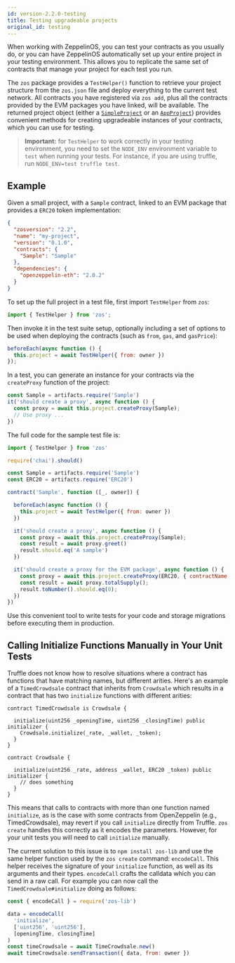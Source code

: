 ```yaml
---
id: version-2.2.0-testing
title: Testing upgradeable projects
original_id: testing
---
```


When working with ZeppelinOS, you can test your contracts as you usually do, or you can have ZeppelinOS automatically set up your entire project in your testing environment. This allows you to replicate the same set of contracts that manage your project for each test you run.

The `zos` package provides a `TestHelper()` function to retrieve your project structure from the `zos.json` file and deploy everything to the current test network. All contracts you have registered via `zos add`, plus all the contracts provided by the EVM packages you have linked, will be available. The returned project object (either a [`SimpleProject`](https://github.com/zeppelinos/zos/blob/v2.0.0/packages/lib/src/project/SimpleProject.js) or an [`AppProject`](https://github.com/zeppelinos/zos/blob/v2.0.0/packages/lib/src/project/AppProject.js)) provides convenient methods for creating upgradeable instances of your contracts, which you can use for testing.

> **Important:** for `TestHelper` to work correctly in your testing environment, you need to set the `NODE_ENV` environment variable to `test` when running your tests. For instance, if you are using truffle, run `NODE_ENV=test truffle test`.

## Example

Given a small project, with a `Sample` contract, linked to an EVM package that provides a `ERC20` token implementation:

```json
{
  "zosversion": "2.2",
  "name": "my-project",
  "version": "0.1.0",
  "contracts": {
    "Sample": "Sample"
  },
  "dependencies": {
    "openzeppelin-eth": "2.0.2"
  }
}
```

To set up the full project in a test file, first import `TestHelper` from `zos`:
```js
import { TestHelper } from 'zos';
```

Then invoke it in the test suite setup, optionally including a set of options to be used when deploying the contracts (such as `from`, `gas`, and `gasPrice`):
```js
beforeEach(async function () {
  this.project = await TestHelper({ from: owner })
});
```

In a test, you can generate an instance for your contracts via the `createProxy` function of the project:

```js
const Sample = artifacts.require('Sample')
it('should create a proxy', async function () {
  const proxy = await this.project.createProxy(Sample);
  // Use proxy ...
})
```

The full code for the sample test file is:

```js
import { TestHelper } from 'zos'

require('chai').should()

const Sample = artifacts.require('Sample')
const ERC20 = artifacts.require('ERC20')

contract('Sample', function ([_, owner]) {

  beforeEach(async function () {
    this.project = await TestHelper({ from: owner })
  })

  it('should create a proxy', async function () {
    const proxy = await this.project.createProxy(Sample);
    const result = await proxy.greet()
    result.should.eq('A sample')
  })

  it('should create a proxy for the EVM package', async function () {
    const proxy = await this.project.createProxy(ERC20, { contractName: 'StandaloneERC20', packageName: 'openzeppelin-eth' });
    const result = await proxy.totalSupply();
    result.toNumber().should.eq(0);
  })
})
```

Use this convenient tool to write tests for your code and storage migrations before executing them in production.

## Calling Initialize Functions Manually in Your Unit Tests

Truffle does not know how to resolve situations where a contract 
has functions that have matching names, but different arities. 
Here's an example of a `TimedCrowdsale` contract that inherits 
from `Crowdsale` which results in a contract that has two 
`initialize` functions with different arities:

```solidity
contract TimedCrowdsale is Crowdsale {

  initialize(uint256 _openingTime, uint256 _closingTime) public initializer {
    Crowdsale.initialize(_rate, _wallet, _token);
  }
}

contract Crowdsale {

  initialize(uint256 _rate, address _wallet, ERC20 _token) public initializer {
    // does something
  }
}
```

This means that calls to contracts with more than one function named `initialize`, 
as is the case with some contracts from OpenZeppelin (e.g., TimedCrowdsale), 
may revert if you call `initialize` directly from Truffle. `zos create` handles 
this correctly as it encodes the parameters. However, for your unit tests you will 
need to call `initialize` manually.

The current solution to this issue is to `npm install zos-lib` and use the same 
helper function used by the `zos create` command: `encodeCall`. This helper 
receives the signature of your `initialize` function, as well as its arguments 
and their types. `encodeCall` crafts the calldata which you can send in a 
raw call. For example you can now call the `TimedCrowdsale#initialize` doing as follows:

```js
const { encodeCall } = require('zos-lib')

data = encodeCall(
  'initialize',
  ['uint256', 'uint256'],
  [openingTime, closingTime]
)
const timeCrowdsale = await TimeCrowdsale.new()
await timeCrowdsale.sendTransaction({ data, from: owner })
```
